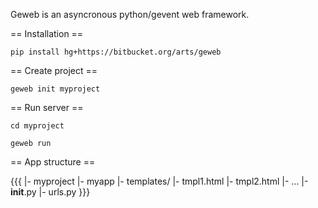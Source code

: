 Geweb is an asyncronous python/gevent web framework.

== Installation ==

    pip install hg+https://bitbucket.org/arts/geweb

== Create project ==

    geweb init myproject

== Run server ==

    cd myproject

    geweb run

== App structure ==

{{{
|- myproject
    |- myapp
        |- templates/
            |- tmpl1.html
            |- tmpl2.html
            |- ...
        |- __init__.py
        |- urls.py
}}}
